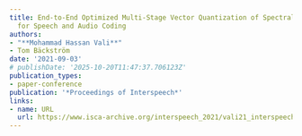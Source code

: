 ```yaml
---
title: End-to-End Optimized Multi-Stage Vector Quantization of Spectral Envelopes
  for Speech and Audio Coding
authors:
- "**Mohammad Hassan Vali**"
- Tom Bäckström
date: '2021-09-03'
# publishDate: '2025-10-20T11:47:37.706123Z'
publication_types:
- paper-conference
publication: '*Proceedings of Interspeech*'
links:
- name: URL
  url: https://www.isca-archive.org/interspeech_2021/vali21_interspeech.html
---
```

